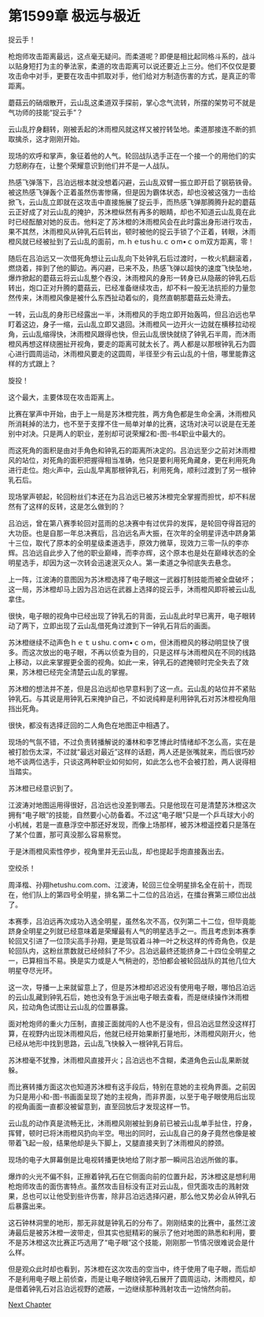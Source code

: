 # 第1599章 极远与极近

捉云手！

枪炮师攻击距离最远，这点毫无疑问。而柔道呢？即便是相比起同格斗系的，战斗以贴身短打为主的拳法家，柔道的攻击距离可以说还要近上三分。他们不仅仅是要攻击命中对手，更要在攻击中抓取对手，他们给对方制造伤害的方式，是真正的零距离。

蘑菇云的硝烟散开，云山乱这柔道双手探前，掌心念气流转，所摆的架势可不就是气功师的技能“捉云手”？

云山乱拧身翻转，刚被丢起的沐雨橙风就这样又被拧转坠地。柔道那接连不断的抓取擒杀，这才刚刚开始。

现场的欢呼和掌声，象征着他的人气。轮回战队选手正在一个接一个的用他们的实力怒刷存在，让整个荣耀意识到他们并不是一人战队。

热感飞弹落下，吕泊远根本就没想着闪避，云山乱双臂一振立即开启了钢筋铁骨。被这热感飞弹轰个正着虽然伤害惨痛，但是因为霸体状态，却也没被这强力一击给掀飞，云山乱立即就在这攻击中直接施展了捉云手，而热感飞弹那腾腾升起的蘑菇云正好成了对云山乱的掩护，苏沐橙纵然有再多的眼睛，却也不知道云山乱竟在此时已经酝酿对她的反击。他料定了苏沐橙的沐雨橙风会在此时露出身形进行攻击，果不其然，沐雨橙风从钟乳石后转出，顿时被他的捉云手锁了个正着，转眼，沐雨橙风就已经被扯到了云山乱的面前，m.ｈｅtusｈu.ｃｏm•ｃｏm双方距离，零！

随后在吕泊远又一次借死角想让云山乱向下处钟乳石后过渡时，一枚火机翻滚着，燃烧着，摔到了他的脚边。再闪避，已来不及，热感飞弹以超快的速度飞快坠地，爆炸掀起的蘑菇云将云山乱整个吞没，沐雨橙风的身形一转身已从隐蔽的钟乳石后转出，炮口正对升腾的蘑菇云，已经准备继续攻击，却不料一股无法抗拒的力量忽然传来，沐雨橙风像是被什么东西扯动着似的，竟然直朝那蘑菇云处滑去。

一转，云山乱的身形已经露出一半，沐雨橙风的手炮立即开始轰鸣，但吕泊远也早盯着这边，身子一缩，云山乱立即又退回。沐雨橙风一边开火一边就在横移拉动视角，云山乱缩得快，沐雨橙风跟得也快，但云山乱很快就绕了钟乳石半周，而沐雨橙风再想这样绕圈扯开视角，要走的距离可就太长了。两人都是以那根钟乳石为圆心进行圆周运动，沐雨橙风要走的这圆周，半径至少有云山乱的十倍，哪里能靠这样的方式跟上？

旋投！

这个最大，主要体现在攻击距离上。

比赛在掌声中开始，由于上一局是苏沐橙完胜，两方角色都是生命全满，沐雨橙风所消耗掉的法力，也不至于支撑不住一局单对单的比赛，这场对决可以说是在无差别中对决。只是两人的职业，差别却可说荣耀2和-图-书4职业中最大的。

而这死角的面积是由对手角色和钟乳石的距离所决定的。吕泊远至少之前对沐雨橙风的站位，对死角的面积把握得相当准确，他只是要利用死角藏身，更在利用死角进行走位。炮火声中，云山乱早离那根钟乳石，利用死角，顺利过渡到了另一根钟乳石后。

现场掌声顿起，轮回粉丝们本还在为吕泊远已被苏沐橙完全掌握而担忧，却不料居然有了这样的反转，这是怎么做到的？

吕泊远，曾在第八赛季轮回对蓝雨的总决赛中有过优异的发挥，是轮回夺得首冠的大功臣。也是自那一年总决赛后，吕泊远名声大振，在次年的全明星评选中跻身第十三位，取代了原本的全明星级柔道选手，原效力微草，现效力三零一队的李亦辉。吕泊远自此步入了他的职业巅峰，而李亦辉，这个原本也是处在巅峰状态的全明星选手，却因为这一次转会迅速泯灭众人。第一柔道之争彻底失去悬念。

上一阵，江波涛的意图因为苏沐橙选择了电子眼这一武器打制技能而被全盘破坏；这一局，苏沐橙却马上因为吕泊远在武器上选择的捉云手，沐雨橙风即将被云山乱拿住。

很快，电子眼的视角中已经出现了钟乳石的背面，云山乱此时早已离开，电子眼转动了两下，立即出现了云山乱借死角过渡到下一钟乳石背后的画面。

苏沐橙继续不动声色ｈｅｔｕshu.ｃoｍ•ｃｏm，但沐雨橙风的移动明显快了很多。而这次放出的电子眼，不再以侦查为目的，只是这样与沐雨橙风在不同的线路上移动，以此来掌握更全面的视角。如此一来，钟乳石的遮掩顿时完全失去了效果，苏沐橙已经完全清楚云山乱的掌握。

苏沐橙的想法并不差，但是吕泊远却也早意料到了这一点。云山乱的站位并不紧贴钟乳石。与其说是用钟乳石来掩护自己，不如说纯粹是利用钟乳石对苏沐橙视角阻挡出死角。

很快，都没有选择迂回的二人角色在地图正中相遇了。

现场的气氛不错，不过负责转播解说的潘林和李艺博此时情绪却不怎么高，实在是被打脸伤太深，不过就“最远对最近”这样的话题，两人还是张嘴就来，而后很巧妙地不谈两位选手，只谈这两种职业如何如何，如此怎么也不会被打脸，两人说得相当踏实。

苏沐橙已经意识到了。

江波涛对地图运用得很好，吕泊远也没差到哪去。只是他现在可是清楚苏沐橙这次拥有“电子眼”的技能，自然要小心防备着。不过这“电子眼”只是一个乒乓球大小的小机械，若是一直悬浮空中那还好发现，而像上场那样，被苏沐橙遥控着只是落在了某个位置，那可真没那么容易察觉。

于是沐雨橙风索性停步，视角里并无云山乱，却也提起手炮直接轰出去。

空绞杀！

周泽楷、孙翔hetushu.com.com、江波涛，轮回三位全明星排名全在前十，而现在，他们队上的第四号全明星，排名第二十二位的吕泊远，在擂台赛第三顺位出战了。

本赛季，吕泊远再次成功入选全明星，虽然名次不高，仅列第二十二位，但毕竟能跻身全明星之列就已经意味着是荣耀最有人气的明星选手之一。而且考虑到本赛季轮回又引进了一位顶尖高手孙翔，更是驾驭着斗神一叶之秋这样的传奇角色，仅是轮回队内，这粉丝票数就已经倾斜了不少。吕泊远最终还能挤身二十四位全明星之一，已算相当不易。换是实力或是人气稍逊的，恐怕都会被轮回战队的其他几位大明星夺尽光环。

这一次，导播一上来就留意上了，但是苏沐橙却迟迟没有使用电子眼，哪怕吕泊远的云山乱藏到钟乳石后，她也没有急于派出电子眼去查看，而是继续操作沐雨橙风，拉动角色试图让云山乱的位置暴露。

面对枪炮师的重火力压制，直接正面就闯的人也不是没有，但吕泊远显然没这样打算，在视野内出现沐雨橙风后，他就已经开始果断打量地形，沐雨橙风刚开火，他已经从地形中找到思路，云山乱飞快躲入一根钟乳石背后。

苏沐橙毫不犹豫，沐雨橙风直接开火；吕泊远也不含糊，柔道角色云山乱果断就躲。

而比赛转播方面这次也知道苏沐橙有这手段后，特别在意她的主视角界面。之前因为只是用小和-图-书画面呈现了她的主视角，而非界面，以至于电子眼使用后出现的视角画面一直都没被留意到，直至回放后才发现这样一节。

云山乱的动作真是流畅无比，沐雨橙风刚被扯到身前已被云山乱单手扯住，拧身，挥臂，顿时已将沐雨橙风扔向半空。甩出的同时，云山乱自己的身子竟然也像是被带着飞起一般，结果他却是头下脚上，又腿直接夹到了沐雨橙风的脖颈。

现场的电子大屏幕倒是比电视转播更快地给了刚才那一瞬间吕泊远所做的事。

爆炸的火光不偏不斜，正擦着钟乳石在它侧面向前的位置升起，苏沐橙这是想利用枪炮师攻击的面伤害特点。虽然攻击目标没有正对云山乱，但凭面攻击的溅射效果，总也可以让他受到些许伤害，除非吕泊远选择闪避，那么他又势必会从钟乳石后暴露出来。

这石钟林洞里的地形，那无非就是钟乳石的分布了。刚刚结束的比赛中，虽然江波涛最后是被苏沐橙一波带走，但其实也挺精彩的展示了他对地图的熟悉和利用，要不是苏沐橙这次比赛正巧选用了“电子眼”这个技能，刚刚那一节情况很难说会是什么样。

但是观众此时却也看到，苏沐橙在这次攻击的空当中，终于使用了电子眼，而后却不是利用电子眼上前侦查，而是让电子眼绕钟乳石展开了圆周运动，沐雨橙风，却是借着钟乳石对吕泊远视野的遮蔽，一边继续那种溅射攻击一边悄然向前。



[Next Chapter](%E7%AC%AC1600%E7%AB%A0%20%E6%93%8D%E4%BD%9C%E5%BC%BA%E5%90%83.md)